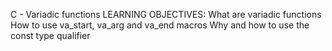 C - Variadic functions
LEARNING OBJECTIVES:
                What are variadic functions
How to use va_start, va_arg and va_end macros
Why and how to use the const type qualifier
